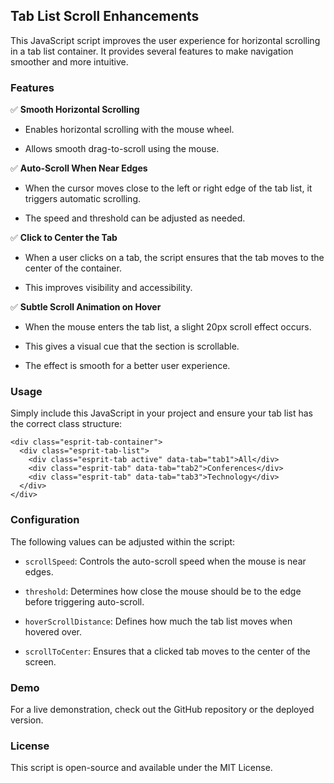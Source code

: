 Tab List Scroll Enhancements
----------------------------

This JavaScript script improves the user experience for horizontal scrolling in a tab list container. It provides several features to make navigation smoother and more intuitive.

### Features

✅ **Smooth Horizontal Scrolling**

-   Enables horizontal scrolling with the mouse wheel.

-   Allows smooth drag-to-scroll using the mouse.

✅ **Auto-Scroll When Near Edges**

-   When the cursor moves close to the left or right edge of the tab list, it triggers automatic scrolling.

-   The speed and threshold can be adjusted as needed.

✅ **Click to Center the Tab**

-   When a user clicks on a tab, the script ensures that the tab moves to the center of the container.

-   This improves visibility and accessibility.

✅ **Subtle Scroll Animation on Hover**

-   When the mouse enters the tab list, a slight 20px scroll effect occurs.

-   This gives a visual cue that the section is scrollable.

-   The effect is smooth for a better user experience.

### Usage

Simply include this JavaScript in your project and ensure your tab list has the correct class structure:

```
<div class="esprit-tab-container">
  <div class="esprit-tab-list">
    <div class="esprit-tab active" data-tab="tab1">All</div>
    <div class="esprit-tab" data-tab="tab2">Conferences</div>
    <div class="esprit-tab" data-tab="tab3">Technology</div>
  </div>
</div>
```

### Configuration

The following values can be adjusted within the script:

-   `scrollSpeed`: Controls the auto-scroll speed when the mouse is near edges.

-   `threshold`: Determines how close the mouse should be to the edge before triggering auto-scroll.

-   `hoverScrollDistance`: Defines how much the tab list moves when hovered over.

-   `scrollToCenter`: Ensures that a clicked tab moves to the center of the screen.

### Demo

For a live demonstration, check out the GitHub repository or the deployed version.

### License

This script is open-source and available under the MIT License.
